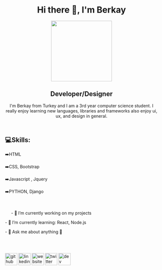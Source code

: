   <header>
      <h1>Hi there 👋, I'm Berkay</h1>
      <img
        style="width: 200px;"
        src="https://media4.giphy.com/media/WtTnAfZn6aVJfBzlN3/source.gif"
        alt=""
      />
      <h2>Developer/Designer</h2>
      <p>
        I'm Berkay from Turkey and I am a 3rd year computer science student. I
        really enjoy learning new languages, libraries and frameworks also
        enjoy ui, ux, and design in general.
      </p>
</header>

<section>
 <div>
       <h2>💻Skills:</h2>
        ➡️HTML <br /><br />
        ➡️CSS, Bootstrap <br /><br />
        ➡️Javascript , Jquery <br /><br />
        ➡️PYTHON, Django
 </div>
 <br /><br />
</section>


 <div>
 <img style="float: left; margin:10px"
 style="width: 150px"
 src="https://media2.giphy.com/media/13HgwGsXF0aiGY/giphy.gif"
 alt=""
      />
      <p>- 🔭 I’m currently working on my projects</p>
      <p>- 🌱 I’m currently learning: React, Node.js</p>
      <p>- 💬 Ask me about anything 🙂</p>
</div>

<br><br>

[<img src='https://cdn.jsdelivr.net/npm/simple-icons@3.0.1/icons/github.svg' alt='github' height='40'>](https://github.com/berkayalatas)    [<img src='https://cdn.jsdelivr.net/npm/simple-icons@3.0.1/icons/linkedin.svg' alt='linkedin' height='40'>](https://www.linkedin.com/in/berkay-alatas-5966831a7/)  [<img src='https://cdn.jsdelivr.net/npm/simple-icons@3.0.1/icons/icloud.svg' alt='website' height='40'>](https://berkayalatas.github.io)  [<img src='https://cdn.jsdelivr.net/npm/simple-icons@3.0.1/icons/twitter.svg' alt='twitter' height='40'>](https://twitter.com/berkayalatas1)   [<img src='https://cdn.jsdelivr.net/npm/simple-icons@3.0.1/icons/dev-dot-to.svg' alt='dev' height='40'>](https://dev.to/berkayalatas)

